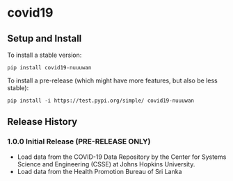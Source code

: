 # covid19

## Setup and Install

To install a stable version:

```
pip install covid19-nuuuwan
```

To install a pre-release (which might have more features, but also be
less stable):

```
pip install -i https://test.pypi.org/simple/ covid19-nuuuwan
```

## Release History

### 1.0.0 Initial Release (PRE-RELEASE ONLY)

* Load data from the COVID-19 Data Repository by the Center for Systems Science and Engineering (CSSE) at Johns Hopkins University.
* Load data from the Health Promotion Bureau of Sri Lanka
